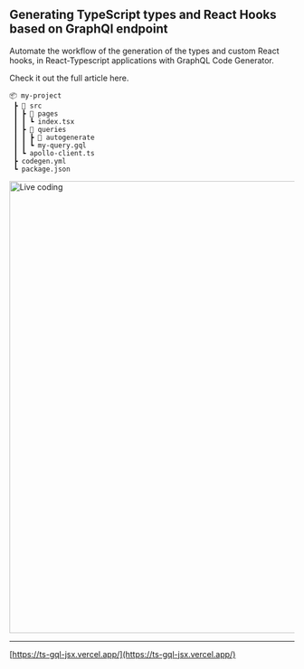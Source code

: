 ## Generating TypeScript types and React Hooks based on GraphQl endpoint

Automate the workflow of the generation of the types and custom React hooks, in React-Typescript applications with GraphQL Code Generator.

Check it out the full article here.

```
📦 my-project
 ┣ 📂 src
 ┃ ┣ 📂 pages
 ┃ ┃ ┗ index.tsx
 ┃ ┣ 📂 queries
 ┃ ┃ ┣ 📂 autogenerate
 ┃ ┃ ┗ my-query.gql
 ┃ ┗ apollo-client.ts
 ┣ codegen.yml
 ┗ package.json
```

<img src="https://images.prismic.io/significa/e80a75f7-5cf9-443d-bf23-ff864ccb98e9_ezgif.com-video-to-gif.gif?auto=compress,format" width="800" alt="Live coding" />

---

[https://ts-gql-jsx.vercel.app/](https://ts-gql-jsx.vercel.app/)
